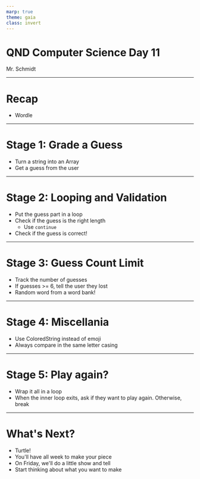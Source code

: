 ```yaml
---
marp: true
theme: gaia
class: invert
---
```


# QND Computer Science Day 11
Mr. Schmidt

--- 

# Recap

- Wordle

--- 
# Stage 1: Grade a Guess

- Turn a string into an Array
- Get a guess from the user

---

# Stage 2: Looping and Validation

- Put the guess part in a loop
- Check if the guess is the right length
  - Use `continue`
- Check if the guess is correct!
---


# Stage 3: Guess Count Limit
- Track the number of guesses
- If guesses >= 6, tell the user they lost
- Random word from a word bank!

---

# Stage 4: Miscellania

- Use ColoredString instead of emoji
- Always compare in the same letter casing

---

# Stage 5: Play again?

- Wrap it all in a loop
- When the inner loop exits, ask if they want to play again. Otherwise, break

---

# What's Next?

- Turtle!
- You'll have all week to make your piece
- On Friday, we'll do a little show and tell
- Start thinking about what you want to make